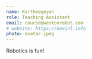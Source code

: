```yaml
---
name: Kartheegeyan
role: Teaching Assistant
email: course@westonrobot.com
# website: https://kevinl.info
photo: avatar.jpeg
---
```


Robotics is fun!
